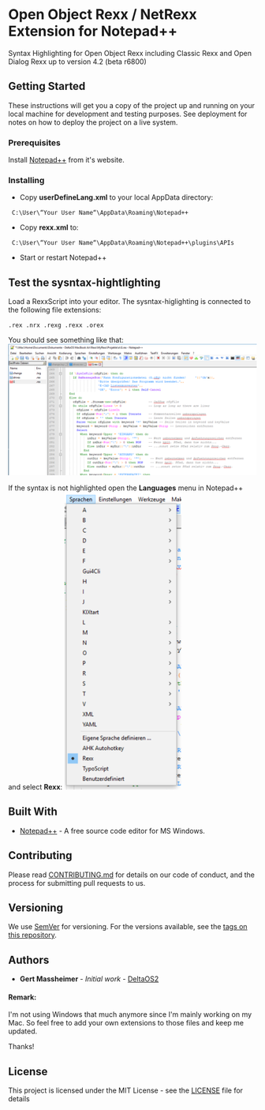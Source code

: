 # Open Object Rexx / NetRexx Extension for Notepad++

Syntax Highlighting for Open Object Rexx including Classic Rexx and Open Dialog Rexx up to version 4.2 (beta r6800)

## Getting Started

These instructions will get you a copy of the project up and running on your local machine for development and testing purposes. See deployment for notes on how to deploy the project on a live system.

### Prerequisites

Install [Notepad++](https://notepad-plus-plus.org) from it's website.

### Installing

- Copy **userDefineLang.xml** to your local AppData directory:  

```
 C:\User\“Your User Name“\AppData\Roaming\Notepad++
```

- Copy **rexx.xml** to:  

```
 C:\User\“Your User Name“\AppData\Roaming\Notepad++\plugins\APIs
```

- Start or restart Notepad++

## Test the sysntax-hightlighting

Load a RexxScript into your editor. The sysntax-higlighting is connected to the following file extensions:  

```
.rex .nrx .rexg .rexx .orex
```
You should see something like that:
![](screenshots/syntax-highlighting.png?raw=true)

If the syntax is not highlighted open the **Languages** menu in Notepad++ and select **Rexx**:
![](screenshots/menu.png?raw=true)

## Built With

* [Notepad++](https://notepad-plus-plus.org) - A free source code editor for MS Windows.

## Contributing

Please read [CONTRIBUTING.md](https://github.com/DeltaOS2/bootstrap4-contact-form/Contributing.md) for details on our code of conduct, and the process for submitting pull requests to us.

## Versioning

We use [SemVer](http://semver.org/) for versioning. For the versions available, see the [tags on this repository](https://github.com/DeltaOS2/bootstrap4-contact-form/tags). 

## Authors

* **Gert Massheimer** - *Initial work* - [DeltaOS2](https://github.com/DeltaOS2)

#### Remark:
I'm not using Windows that much anymore since I'm mainly working on my Mac. So feel free to add your own extensions to those files and keep me updated. 

Thanks!

## License

This project is licensed under the MIT License - see the [LICENSE](LICENSE) file for details
